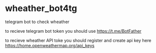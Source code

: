 # wheather_bot4tg
telegram bot to check wheather

to recieve telegram bot token you should use https://t.me/BotFather 

to recieve wheather API toke you should register and create api key here https://home.openweathermap.org/api_keys